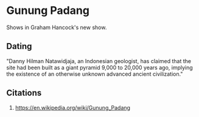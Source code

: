 # Gunung Padang

Shows in Graham Hancock's new show.

## Dating

"Danny Hilman Natawidjaja, an Indonesian geologist, has claimed that the site had been built as a giant pyramid 9,000 to 20,000 years ago, implying the existence of an otherwise unknown advanced ancient civilization."

## Citations

1. https://en.wikipedia.org/wiki/Gunung_Padang